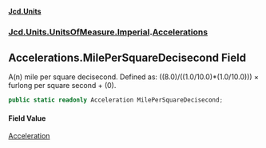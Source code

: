 #### [Jcd.Units](index.md 'index')
### [Jcd.Units.UnitsOfMeasure.Imperial](Jcd.Units.UnitsOfMeasure.Imperial.md 'Jcd.Units.UnitsOfMeasure.Imperial').[Accelerations](Accelerations.md 'Jcd.Units.UnitsOfMeasure.Imperial.Accelerations')

## Accelerations.MilePerSquareDecisecond Field

A(n) mile per square decisecond. Defined as: ((8.0)/((1.0/10.0)*(1.0/10.0))) × furlong per square second + (0).

```csharp
public static readonly Acceleration MilePerSquareDecisecond;
```

#### Field Value
[Acceleration](Acceleration.md 'Jcd.Units.UnitTypes.Acceleration')